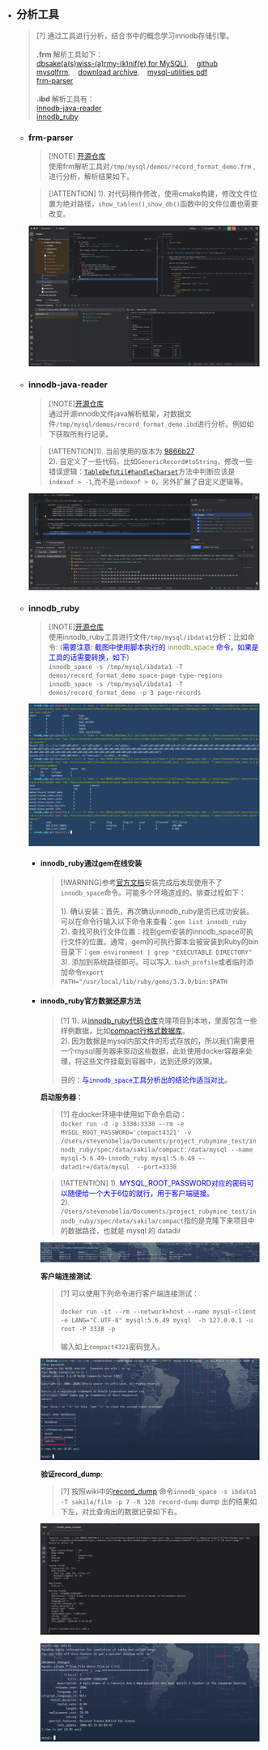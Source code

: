 * ## 分析工具

    > [?] 通过工具进行分析，结合书中的概念学习innodb存储引擎。
    <br><br> **.frm** 解析工具如下：
    <br>[dbsake(a(s)wiss-(a)rmy-(k)nif(e) for MySQL)](https://dbsake.readthedocs.io/en/latest/readme.html),&nbsp;&nbsp;&nbsp; [github](https://github.com/abg/dbsake)
    <br> [mysqlfrm](https://github.com/mysql/mysql-utilities/blob/master/scripts/mysqlfrm.py), &nbsp;&nbsp;&nbsp;[download archive](https://downloads.mysql.com/archives/utilities/),&nbsp;&nbsp;&nbsp; [mysql-utilities pdf](https://downloads.mysql.com/docs/mysql-utilities-1.5-en.pdf)
    <br> [frm-parser](https://github.com/fpspammers/frm-parser)
    <br><br>**.ibd** 解析工具有：
    <br>[innodb-java-reader](https://github.com/alibaba/innodb-java-reader)
    <br>[innodb_ruby](https://github.com/jeremycole/innodb_ruby)

    - ### frm-parser

        > [!NOTE] [开源仓库](https://github.com/fpspammers/frm-parser)
        <br>使用frm解析工具对`/tmp/mysql/demos/record_format_demo.frm` ,进行分析，解析结果如下。

        > [!ATTENTION]
        1). 对代码稍作修改，使用cmake构建，修改文件位置为绝对路径，`show_tables()`,`show_db()`函数中的文件位置也需要改变。

        ![](/.images/doc/framework/mysql/mysql-analyze-tool-01.png ':size=60%')

    - ### innodb-java-reader

        > [!NOTE][开源仓库](https://github.com/alibaba/innodb-java-reader)
        <br>通过开源innodb文件java解析框架，对数据文件`/tmp/mysql/demos/record_format_demo.ibd`进行分析。例如如下获取所有行记录。

        > [!ATTENTION]1). 当前使用的版本为 [9866b27](https://github.com/alibaba/innodb-java-reader/tree/9866b27eefdc61ed6f3282a68ce1948d462d6751)
        <br>2). 自定义了一些代码，比如`GenericRecord#toString`，修改一些错误逻辑：[`TableDefUtil#handleCharset`](https://github.com/alibaba/innodb-java-reader/blob/9866b27eefdc61ed6f3282a68ce1948d462d6751/innodb-java-reader/src/main/java/com/alibaba/innodb/java/reader/schema/TableDefUtil.java#L69)方法中判断应该是`indexof > -1`,而不是`indexof > 0`，另外扩展了自定义逻辑等。

        ![](/.images/doc/framework/mysql/book/readme-innodb-java-reader-01.png ':size=60%')
    
    - ### innodb_ruby

        > [!NOTE][开源仓库](https://github.com/jeremycole/innodb_ruby)
        <br>使用innodb_ruby工具进行文件`/tmp/mysql/ibdata1`分析：比如命令: (<span style='color: blue'>需要注意: 截图中使用脚本执行的 <span style='color: #89903f'>innodb_space</span> 命令，如果是工具的话需要转换，如下</span>)
        <br>`innodb_space -s /tmp/mysql/ibdata1 -T demos/record_format_demo space-page-type-regions`
        <br>`innodb_space -s /tmp/mysql/ibdata1 -T demos/record_format_demo -p 3 page-records`

        ![](/.images/doc/framework/mysql/book/readme-book-02.png ':size=60%')

        * #### innodb_ruby通过gem在线安装

            > [!WARNING]参考[官方文档](https://github.com/jeremycole/innodb_ruby/wiki#installing-using-rubygems)安装完成后发现使用不了`innodb_space`命令。可能多个环境造成的。排查过程如下：
            <br><br>1). 确认安装：首先，再次确认innodb_ruby是否已成功安装。可以在命令行输入以下命令来查看：`gem list innodb_ruby`
            <br>2). 查找可执行文件位置：找到gem安装的innodb_space可执行文件的位置。通常，gem的可执行脚本会被安装到Ruby的bin目录下：`gem environment | grep "EXECUTABLE DIRECTORY"`
            <br>3). 添加到系统路径即可。可以写入`.bash_profile`或者临时添加命令`export PATH="/usr/local/lib/ruby/gems/3.3.0/bin:$PATH`

        * #### innodb_ruby官方数据还原方法

            > [?] 1). 从[innodb_ruby代码仓库](https://github.com/jeremycole/innodb_ruby.git)克隆项目到本地，里面包含一些样例数据，比如[compact行格式数据库](https://github.com/jeremycole/innodb_ruby/tree/master/spec/data/sakila/compact)。
            <br>2). 因为数据是mysql内部文件的形式存放的，所以我们需要用一个mysql服务器来驱动这些数据，此处使用docker容器来处理，将这些文件挂载到容器中，达到还原的效果。
            <br><br>目的：<span style="color: blue">与`innodb_space`工具分析出的结论作适当对比</span>。

            **启动服务器**：

            > [?] 在docker环境中使用如下命令启动：
            <br>`docker run -d -p 3338:3338 --rm -e MYSQL_ROOT_PASSWORD='compact4321' -v /Users/stevenobelia/Documents/project_rubymine_test/innodb_ruby/spec/data/sakila/compact:/data/mysql --name mysql-5.6.49-innodb_ruby mysql:5.6.49 --datadir=/data/mysql  --port=3338`

            > [!ATTENTION] 1). <span style="color: blue">MYSQL_ROOT_PASSWORD对应的密码可以随便给一个大于6位的就行，用于客户端链接。</span>
            <br>2). `/Users/stevenobelia/Documents/project_rubymine_test/innodb_ruby/spec/data/sakila/compact`指的是克隆下来项目中的数据路径，也就是 mysql 的 datadir

            ![](/.images/doc/framework/mysql/book/readme-innodb-ruby-01.png ':size=100%')

            **客户端连接测试**:

            <!-- panels:start -->
            <!-- div:left-panel-70 -->
            > [?] 可以使用下列命令进行客户端连接测试：
            <br><br>`docker run -it --rm --network=host --name mysql-client -e LANG="C.UTF-8" mysql:5.6.49 mysql  -h 127.0.0.1 -u root -P 3338 -p`
            <br><br>输入如上`compact4321`密码登入。

            <!-- div:right-panel-30 -->
            ![](/.images/doc/framework/mysql/book/readme-innodb-ruby-02.png ':size=100%')
            <!-- panels:end -->

            **验证record_dump**:

            > [?] 按照wiki中的[record_dump](https://github.com/jeremycole/innodb_ruby/wiki#record-dump) 命令`innodb_space -s ibdata1 -T sakila/film -p 7 -R 128 record-dump` dump 出的结果如下左，对比查询出的数据记录如下右。

            <!-- panels:start -->
            <!-- div:left-panel-45 -->
            ![](/.images/doc/framework/mysql/book/readme-innodb-ruby-03.png ':size=100%')
            <!-- div:right-panel-55 -->
            ![](/.images/doc/framework/mysql/book/readme-innodb-ruby-04.png ':size=92%')
            <!-- panels:end -->